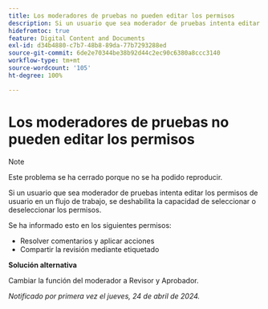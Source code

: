 ```yaml
---
title: Los moderadores de pruebas no pueden editar los permisos
description: Si un usuario que sea moderador de pruebas intenta editar los permisos de usuario en un flujo de trabajo, se deshabilita la capacidad de seleccionar o deseleccionar los permisos.
hidefromtoc: true
feature: Digital Content and Documents
exl-id: d34b4880-c7b7-48b8-89da-77b7293288ed
source-git-commit: 6de2e70344be38b92d44c2ec90c6380a8ccc3140
workflow-type: tm+mt
source-wordcount: '105'
ht-degree: 100%

---
```


# Los moderadores de pruebas no pueden editar los permisos

>[!NOTE]
>
>Este problema se ha cerrado porque no se ha podido reproducir.

Si un usuario que sea moderador de pruebas intenta editar los permisos de usuario en un flujo de trabajo, se deshabilita la capacidad de seleccionar o deseleccionar los permisos.

Se ha informado esto en los siguientes permisos:

* Resolver comentarios y aplicar acciones
* Compartir la revisión mediante etiquetado

**Solución alternativa**

Cambiar la función del moderador a Revisor y Aprobador.

_Notificado por primera vez el jueves, 24 de abril de 2024._

